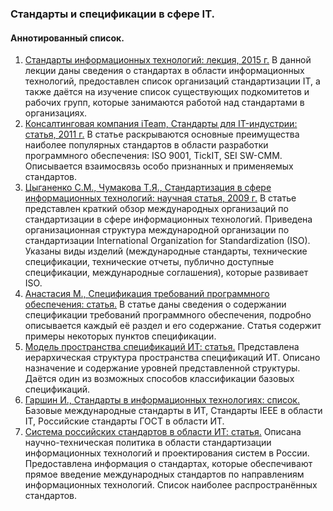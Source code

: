 ### Стандарты и спецификации в сфере IT.
#### Аннотированный список.
1. [Стандарты информационных технологий: лекция, 2015 г.](https://studfiles.net/preview/4288308/page:26/)
В данной лекции даны сведения о стандартах в области информационных технологий,
предоставлен список организаций стандартизации IT, а также даётся на изучение список
существующих подкомитетов и рабочих групп, которые занимаются работой над стандартами в
организациях.
2. [Консалтинговая компания iTeam, Стандарты для IT-индустрии: статья, 2011 г.](https://blog.iteam.ru/standarty-dlya-it-industrii/)
В статье раскрываются основные преимущества наиболее популярных стандартов в области
разработки программного обеспечения: ISO 9001, TickIT, SEI SW-CMM. Описывается взаимосвязь
особо признанных и применяемых стандартов.
3. [Цыганенко С.М., Чумакова Т.Я., Стандартизация в сфере информационных технологий:
научная статья, 2009 г.](https://cyberleninka.ru/article/n/standartizatsiya-v-sfere-informatsionnyh-tehnologiy)
В статье представлен краткий обзор международных организаций по стандартизации в сфере
информационных технологий. Приведена организационная структура международной
организации по стандартизации International Organization for Standardization (ISO). Указаны виды
изделий (международные стандарты, технические спецификации, технические отчеты, публично
доступные спецификации, международные соглашения), которые развивает ISO.
4. [Анастасия М., Спецификация требований программного обеспечения: статья.](https://magora-systems.ru/software-requirement-specification/)
В статье даны сведения о содержании спецификации требований программного обеспечения,
подробно описывается каждый её раздел и его содержание. Статья содержит примеры некоторых
пунктов спецификации.
5. [Модель пространства спецификаций ИТ: статья.](https://infopedia.su/9xa70b.html)
Представлена иерархическая структура пространства спецификаций ИТ. Описано назначение и
содержание уровней представленной структуры. Даётся один из возможных способов
классификации базовых спецификаций.
6. [Гаршин И., Стандарты в информационных технологиях: список.](https://www.garshin.ru/it/_htm/standards/it-standards.htm)
Базовые международные стандарты в ИТ, Стандарты IEEE в области IT, Российские стандарты
ГОСТ в области ИТ.
7. [Система российских стандартов в области ИТ: статья.](https://infopedia.su/9xa70d.html)
Описана научно-техническая политика в области стандартизации информационных технологий и
проектирования систем в России. Предоставлена информация о стандартах, которые
обеспечивают прямое введение международных стандартов по направлениям информационных
технологий. Список наиболее распространённых стандартов.
